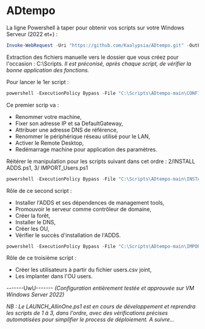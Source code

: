 # ADtempo

La ligne Powershell à taper pour obtenir vos scripts sur votre Windows Serveur (2022 et+) :

```powershell
Invoke-WebRequest -Uri "https://github.com/Kaalypsia/ADtempo.git" -OutFile "$env:USERPROFILE\Downloads\main.zip"
```

Extraction des fichiers manuelle vers le dossier que vous créez pour l'occasion : C:\Scripts.
*Il est préconisé, après chaque script, de vérifier la bonne application des fonctions.*

Pour lancer le 1er script :
```powershell
powershell -ExecutionPolicy Bypass -File "C:\Scripts\ADtempo-main\CONFIG_Machine.ps1"
```
Ce premier scrip va :
- Renommer votre machine,
- Fixer son adresse IP et sa DefaultGateway,
- Attribuer une adresse DNS de référence,
- Renommer le périphérique réseau utilisé pour le LAN,
- Activer le Remote Desktop,
- Redémarrage machine pour application des paramètres.

Réitérer le manipulation pour les scripts suivant dans cet ordre :
2/INSTALL ADDS.ps1, 3/ IMPORT_Users.ps1
```powershell
powershell -ExecutionPolicy Bypass -File "C:\Scripts\ADtempo-main\INSTALL_ADDS.ps1"
```

Rôle de ce second script :
- Installer l'ADDS et ses dépendences de management tools,
- Promouvoir le serveur comme contrôleur de domaine,
- Créer la forêt,
- Installer le DNS,
- Créer les OU,
- Vérifier le succès d'installation de l'ADDS.

```powershell
powershell -ExecutionPolicy Bypass -File "C:\Scripts\ADtempo-main\IMPORT_Users.ps1"
```
Rôle de ce troisième script :
- Créer les utilisateurs à partir du fichier users.csv joint,
- Les implanter dans l'OU users.

-------UwU-------
*(Configuration entièrement testée et approuvée sur VM Windows Server 2022)*

*NB : Le LAUNCH_AllinOne.ps1 est en cours de développement et reprendra les scripts de 1 à 3, dans l'ordre, avec des vérifications précises automatisées pour simplifier le process de déploiement. A suivre...*